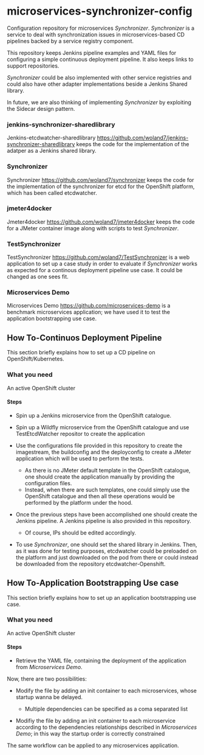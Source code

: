 # microservices-synchronizer-config
Configuration repository for microservices *Synchronizer*.
*Synchronizer* is a service to deal with synchronization issues in microservices-based CD pipelines backed by a service registry component.

This repository keeps Jenkins pipeline examples and YAML files for configuring a simple continuous deployment pipeline.
It also keeps links to support repositories.

*Synchronizer* could be also implemented with other service registries and could also have other adapter implementations beside a Jenkins Shared library.

In future, we are also thinking of implementing *Synchronizer* by exploiting the Sidecar design pattern.

### jenkins-synchronizer-sharedlibrary
Jenkins-etcdwatcher-sharedlibrary https://github.com/woland7/jenkins-synchronizer-sharedlibrary keeps the code for the implementation of the adatper as a Jenkins shared library.

### Synchronizer
Synchronizer https://github.com/woland7/synchronizer keeps the code for the implementation of the synchronizer for etcd for the OpenShift platform, which has been called etcdwatcher.

### jmeter4docker
Jmeter4docker https://github.com/woland7/jmeter4docker keeps the code for a JMeter container image along with scripts to test *Synchronizer*.

### TestSynchronizer
TestSynchronizer https://github.com/woland7/TestSynchronizer is a web application to set up a case study in order to evaluate if *Synchronizer* works as expected for a continous deployment pipeline use case. It could be changed as one sees fit.

### Microservices Demo
Microservices Demo https://github.com/microservices-demo is a benchmark microservices application; we have used it to test the application bootstrapping use case. 

## How To-Continuos Deployment Pipeline

This section briefly explains how to set up a CD pipeline on OpenShift/Kubernetes.

### What you need

An active OpenShift cluster

#### Steps

- Spin up a Jenkins microservice from the OpenShift catalogue.

- Spin up a Wildfly microservice from the OpenShift catalogue and use TestEtcdWatcher repositor to create the application

- Use the configurations file provided in this repository to create the imagestream, the buildconfig and the deployconfig to create a JMeter application which will be used to perform the tests.
  - As there is no JMeter default template in the OpenShift catalogue, one should create the application manually by providing the configuration files.
  - Instead, when there are such templates, one could simply use the OpenShift catalogue and then all these operations would be performed by the platform under the hood.

- Once the previous steps have been accomplished one should create the Jenkins pipeline. A Jenkins pipeline is also provided in this repository.
  - Of course, IPs should be edited accordingly.

- To use *Synchronizer*, one should set the shared library in Jenkins. Then, as it was done for testing purposes, etcdwatcher could be preloaded on the platform and just downloaded on the pod from there or could instead be downloaded from the repository etcdwatcher-Openshift.

## How To-Application Bootstrapping Use case

This section briefly explains how to set up an application bootstrapping use case.

### What you need

An active OpenShift cluster

#### Steps

- Retrieve the YAML file, containing the deployment of the application from *Microservices Demo*.

Now, there are two possibilities:

- Modify the file by adding an init container to each microservices, whose startup wanna be delayed.
  - Multiple dependencies can be specified as a coma separated list

- Modifiy the file by adding an init container to each microservice according to the dependencies relationships described in *Microservices Demo*; in this way the startup order is correctly constrained

The same workflow can be applied to any microservices application.
